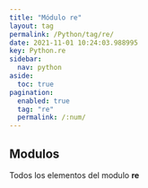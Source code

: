 ```yaml
---
title: "Módulo re"
layout: tag
permalink: /Python/tag/re/
date: 2021-11-01 10:24:03.988995
key: Python.re
sidebar: 
  nav: python
aside: 
  toc: true
pagination: 
  enabled: true
  tag: "re"
  permalink: /:num/
---
```


<h2>Modulos</h2>
Todos los elementos del modulo <strong>re</strong>
